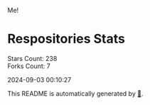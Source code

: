 Me!

# Respositories Stats
Stars Count: 238  
Forks Count: 7

2024-09-03 00:10:27  

This README is automatically generated by [🐰](https://github.com/rnitta/rnitta).
